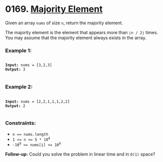 # 0169. [Majority Element](https://leetcode.com/problems/majority-element/description/?envType=study-plan-v2&envId=top-interview-150)

Given an array `nums` of size `n`, return the majority element.

The majority element is the element that appears more than `⌊n / 2⌋` times. You may assume that the majority element always exists in the array.

### **Example 1:**

<pre>
<code>
<strong>Input:</strong> nums = [3,2,3]
<strong>Output:</strong> 3
</code>
</pre>

### **Example 2:**

<pre>
<code>
<strong>Input:</strong> nums = [2,2,1,1,1,2,2]
<strong>Output:</strong> 2
</code>
</pre>

### **Constraints:**

- `n == nums.length`
- <code>1 <= n <= 5 \* 10<sup>4</sup></code>
- <code>-10<sup>9</sup> <= nums[i] <= 10<sup>9</sup></code>

**Follow-up:** Could you solve the problem in linear time and in `O(1)` space?
